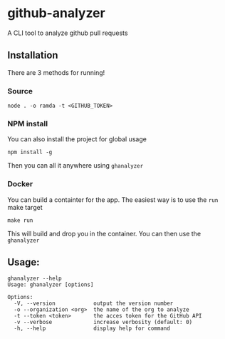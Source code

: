 # github-analyzer
A CLI tool to analyze github pull requests

## Installation
There are 3 methods for running! 
### Source
```
node . -o ramda -t <GITHUB_TOKEN>
```

### NPM install
You can also install the project for global usage
```
npm install -g
```
Then you can all it anywhere using `ghanalyzer`

### Docker
You can build a containter for the app. The easiest way is to use the `run` make target
```
make run
```
This will build and drop you in the container. You can then use the `ghanalyzer`

## Usage:
```
ghanalyzer --help
Usage: ghanalyzer [options]

Options:
  -V, --version            output the version number
  -o --organization <org>  the name of the org to analyze
  -t --token <token>       the acces token for the GitHub API
  -v --verbose             increase verbosity (default: 0)
  -h, --help               display help for command
```
